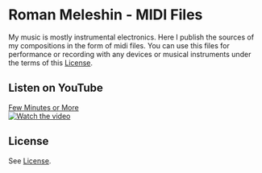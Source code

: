 # Roman Meleshin - MIDI Files
My music is mostly instrumental electronics. Here I publish the sources of my compositions in the form of midi files. You can use this files for performance or recording with any devices or musical instruments under the terms of this [License](LICENSE.md).
## Listen on YouTube
[Few Minutes or More<br>![Watch the video](https://img.youtube.com/vi/8PPu4MfdnnU/hqdefault.jpg)](https://www.youtube.com/watch?v=8PPu4MfdnnU "Video")
## License
See [License](LICENSE.md).

